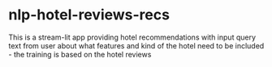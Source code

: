 # nlp-hotel-reviews-recs
This is a stream-lit app providing hotel recommendations with input query text from user about what features and kind of the hotel need to be included - the training is based on the hotel reviews
